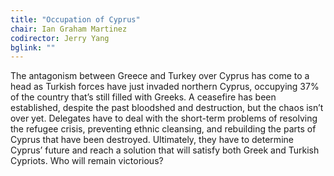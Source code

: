 ```yaml
---
title: "Occupation of Cyprus"
chair: Ian Graham Martinez
codirector: Jerry Yang
bglink: ""
---
```

The antagonism between Greece and Turkey over Cyprus has come to a head as Turkish forces have just invaded northern Cyprus, occupying 37% of the country that’s still filled with Greeks. A ceasefire has been established, despite the past bloodshed and destruction, but the chaos isn’t over yet. Delegates have to deal with the short-term problems of resolving the refugee crisis, preventing ethnic cleansing, and rebuilding the parts of Cyprus that have been destroyed. Ultimately, they have to determine Cyprus’ future and reach a solution that will satisfy both Greek and Turkish Cypriots. Who will remain victorious?
